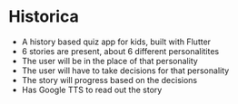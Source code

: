 # Historica

- A history based quiz app for kids, built with Flutter
- 6 stories are present, about 6 different personalitites
- The user will be in the place of that personality
- The user will have to take decisions for that personality
- The story will progress based on the decisions
- Has Google TTS to read out the story

